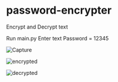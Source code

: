 # password-encrypter
 Encrypt and Decrypt text
 
 Run main.py
 Enter text
 Password = 12345
 
![Capture](https://user-images.githubusercontent.com/100990020/177011445-c65eb40d-4f64-43ef-aab8-ec16c4992e81.PNG)

![encrypted](https://user-images.githubusercontent.com/100990020/177011468-f425dbaa-9453-45c2-848f-7ff0b4612c67.PNG)

![decrypted](https://user-images.githubusercontent.com/100990020/177011482-fdfb3aaf-96a6-4cde-81b1-111a1e53cba5.PNG)

